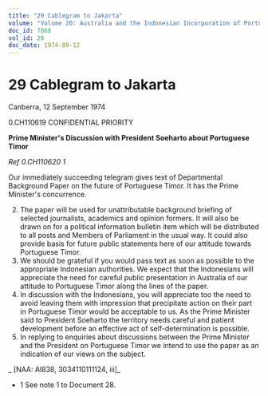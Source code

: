 ```yaml
---
title: "29 Cablegram to Jakarta"
volume: "Volume 20: Australia and the Indonesian Incorporation of Portuguese Timor, 1974-1976"
doc_id: 7868
vol_id: 20
doc_date: 1974-09-12
---
```


# 29 Cablegram to Jakarta

Canberra, 12 September 1974

0.CH110619 CONFIDENTIAL PRIORITY

**Prime Minister's Discussion with President Soeharto about Portuguese Timor**

_Ref 0.CH110620 1_

Our immediately succeeding telegram gives text of Departmental Background Paper on the future of Portuguese Timor. It has the Prime Minister's concurrence.

  2. The paper will be used for unattributable background briefing of selected journalists, academics and opinion formers. It will also be drawn on for a political information bulletin item which will be distributed to all posts and Members of Parliament in the usual way. It could also provide basis for future public statements here of our attitude towards Portuguese Timor.
  3. We should be grateful if you would pass text as soon as possible to the appropriate Indonesian authorities. We expect that the Indonesians will appreciate the need for careful public presentation in Australia of our attitude to Portuguese Timor along the lines of the paper.
  4. In discussion with the Indonesians, you will appreciate too the need to avoid leaving them with impression that precipitate action on their part in Portuguese Timor would be acceptable to us. As the Prime Minister said to President Soeharto the territory needs careful and patient development before an effective act of self-determination is possible.
  5. In replying to enquiries about discussions between the Prime Minister and the President on Portuguese Timor we intend to use the paper as an indication of our views on the subject.



_ [NAA: Al838, 3034110111124, iii]_

  * 1 See note 1 to Document 28.


